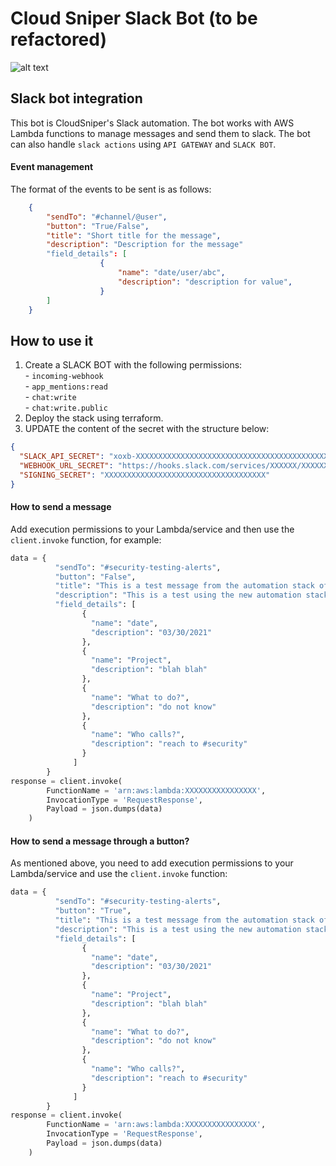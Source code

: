 Cloud Sniper Slack Bot (to be refactored)
=============
![alt text](../../images/logo.png "button_bot")

## Slack bot integration
This bot is CloudSniper's Slack automation. The bot works with AWS Lambda functions to manage messages and send them to slack.
The bot can also handle `slack actions` using `API GATEWAY` and `SLACK BOT`.

#### Event management

The format of the events to be sent is as follows:

```json
    {
        "sendTo": "#channel/@user",
        "button": "True/False",
        "title": "Short title for the message",
        "description": "Description for the message"
        "field_details": [
                    {
                        "name": "date/user/abc",
                        "description": "description for value",
                    }
        ]
    }
```

## How to use it

1. Create a SLACK BOT with the following permissions:\
                    - `incoming-webhook`\
                    - `app_mentions:read`\
                    - `chat:write`\
                    - `chat:write.public`
2. Deploy the stack using terraform.
3. UPDATE the content of the secret with the structure below:
```json
{
  "SLACK_API_SECRET": "xoxb-XXXXXXXXXXXXXXXXXXXXXXXXXXXXXXXXXXXXXXXXXXXXXXX",
  "WEBHOOK_URL_SECRET": "https://hooks.slack.com/services/XXXXXX/XXXXXXXXXXXXXX",
  "SIGNING_SECRET": "XXXXXXXXXXXXXXXXXXXXXXXXXXXXXXXXXXXX"
}
```


#### How to send a message

Add execution permissions to your Lambda/service and then use the `client.invoke` function, for example:

```python
data = {
          "sendTo": "#security-testing-alerts",
          "button": "False",
          "title": "This is a test message from the automation stack of the bot",
          "description": "This is a test using the new automation stack of the bot",
          "field_details": [
                {
                  "name": "date",
                  "description": "03/30/2021"
                },
                {
                  "name": "Project",
                  "description": "blah blah"
                },
                {
                  "name": "What to do?",
                  "description": "do not know"
                },
                {
                  "name": "Who calls?",
                  "description": "reach to #security"
                }
              ]
        }
response = client.invoke(
        FunctionName = 'arn:aws:lambda:XXXXXXXXXXXXXXXX',
        InvocationType = 'RequestResponse',
        Payload = json.dumps(data)
    )
```

#### How to send a message through a button?

As mentioned above, you need to add execution permissions to your Lambda/service and use the `client.invoke` function:

```python
data = {
          "sendTo": "#security-testing-alerts",
          "button": "True",
          "title": "This is a test message from the automation stack of the bot",
          "description": "This is a test using the new automation stack of the bot",
          "field_details": [
                {
                  "name": "date",
                  "description": "03/30/2021"
                },
                {
                  "name": "Project",
                  "description": "blah blah"
                },
                {
                  "name": "What to do?",
                  "description": "do not know"
                },
                {
                  "name": "Who calls?",
                  "description": "reach to #security"
                }
              ]
        }
response = client.invoke(
        FunctionName = 'arn:aws:lambda:XXXXXXXXXXXXXXXX',
        InvocationType = 'RequestResponse',
        Payload = json.dumps(data)
    )
```
